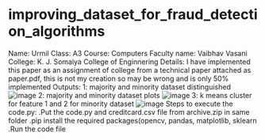 # improving_dataset_for_fraud_detection_algorithms
Name: Urmil
Class: A3
Course: Computers
Faculty name: Vaibhav Vasani
College: K. J. Somaiya College of Enginnering
Details: I have implemented this paper as an assignment of college from a technical paper attached as paper.pdf, this is not my creation so may be wrong and is only 50% implemented
Outputs:
1: majority and minority dataset distinguished
![image](https://user-images.githubusercontent.com/58257239/115369246-8c65da00-a1e5-11eb-99e9-64920ae2659c.png)
2: majority and minority dataset plots
![image](https://user-images.githubusercontent.com/58257239/115369339-a0114080-a1e5-11eb-8f16-5adb0e9667aa.png)
3: k means cluster for feature 1 and 2 for minority dataset
![image](https://user-images.githubusercontent.com/58257239/115369388-ad2e2f80-a1e5-11eb-853f-555b00b37de6.png)
Steps to execute the code.py:
  .Put the code.py and creditcard.csv file from archive.zip in same folder
  .pip install the required packages(opencv, pandas, matplotlib, sklearn
  .Run the code file
